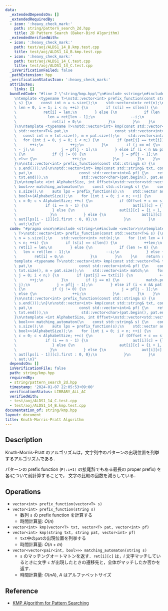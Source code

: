 ```yaml
---
data:
  _extendedDependsOn: []
  _extendedRequiredBy:
  - icon: ':heavy_check_mark:'
    path: string/pattern_search_2d.hpp
    title: 2D Pattern Search (Baker-Bird Algorithm)
  _extendedVerifiedWith:
  - icon: ':heavy_check_mark:'
    path: test/aoj/ALDS1_14_B.kmp.test.cpp
    title: test/aoj/ALDS1_14_B.kmp.test.cpp
  - icon: ':heavy_check_mark:'
    path: test/aoj/ALDS1_14_C.test.cpp
    title: test/aoj/ALDS1_14_C.test.cpp
  _isVerificationFailed: false
  _pathExtension: hpp
  _verificationStatusIcon: ':heavy_check_mark:'
  attributes:
    links: []
  bundledCode: "#line 2 \"string/kmp.hpp\"\n#include <string>\n#include <vector>\n\
    \ntemplate <typename T>\nstd::vector<int> prefix_function(const std::vector<T>&\
    \ s) {\n    const int n = s.size();\n    std::vector<int> ret(n);\n    for (int\
    \ len = 0, i = 1; i < n; ++i) {\n        if (s[i] == s[len]) {\n            ++len;\n\
    \            ret[i] = len;\n        } else {\n            if (len != 0) {\n  \
    \              len = ret[len - 1];\n                --i;\n            } else {\n\
    \                ret[i] = 0;\n            }\n        }\n    }\n    return ret;\n\
    }\n\ntemplate <typename T>\nstd::vector<int> kmp(const std::vector<T>& txt, const\
    \ std::vector<T>& pat,\n                     const std::vector<int>& pf) {\n \
    \   const int n = txt.size(), m = pat.size();\n    std::vector<int> match;\n \
    \   for (int i = 0, j = 0; i < n;) {\n        if (pat[j] == txt[i]) {\n      \
    \      ++i;\n            ++j;\n        }\n        if (j == m) {\n            match.push_back(i\
    \ - j);\n            j = pf[j - 1];\n        } else if (i < n && pat[j] != txt[i])\
    \ {\n            if (j != 0) {\n                j = pf[j - 1];\n            }\
    \ else {\n                ++i;\n            }\n        }\n    }\n    return match;\n\
    }\n\nstd::vector<int> prefix_function(const std::string& s) {\n    return prefix_function(std::vector<char>(s.begin(),\
    \ s.end()));\n}\n\nstd::vector<int> kmp(const std::string& txt, const std::string&\
    \ pat,\n                     const std::vector<int>& pf) {\n    return kmp(std::vector<char>(txt.begin(),\
    \ txt.end()),\n               std::vector<char>(pat.begin(), pat.end()), pf);\n\
    }\n\ntemplate <int AlphabetSize, int Offset>\nstd::vector<std::vector<std::pair<int,\
    \ bool>>> matching_automaton(\n    const std::string& s) {\n    const int n =\
    \ s.size();\n    auto lps = prefix_function(s);\n    std::vector aut(n, std::vector<std::pair<int,\
    \ bool>>(AlphabetSize));\n    for (int i = 0; i < n; ++i) {\n        for (int\
    \ c = 0; c < AlphabetSize; ++c) {\n            if (Offset + c == s[i]) {\n   \
    \             if (i == n - 1) {\n                    aut[i][c] = {lps[i], true};\n\
    \                } else {\n                    aut[i][c] = {i + 1, false};\n \
    \               }\n            } else {\n                aut[i][c] = {i > 0 ?\
    \ aut[lps[i - 1]][c].first : 0, 0};\n            }\n        }\n    }\n    return\
    \ aut;\n}\n"
  code: "#pragma once\n#include <string>\n#include <vector>\n\ntemplate <typename\
    \ T>\nstd::vector<int> prefix_function(const std::vector<T>& s) {\n    const int\
    \ n = s.size();\n    std::vector<int> ret(n);\n    for (int len = 0, i = 1; i\
    \ < n; ++i) {\n        if (s[i] == s[len]) {\n            ++len;\n           \
    \ ret[i] = len;\n        } else {\n            if (len != 0) {\n             \
    \   len = ret[len - 1];\n                --i;\n            } else {\n        \
    \        ret[i] = 0;\n            }\n        }\n    }\n    return ret;\n}\n\n\
    template <typename T>\nstd::vector<int> kmp(const std::vector<T>& txt, const std::vector<T>&\
    \ pat,\n                     const std::vector<int>& pf) {\n    const int n =\
    \ txt.size(), m = pat.size();\n    std::vector<int> match;\n    for (int i = 0,\
    \ j = 0; i < n;) {\n        if (pat[j] == txt[i]) {\n            ++i;\n      \
    \      ++j;\n        }\n        if (j == m) {\n            match.push_back(i -\
    \ j);\n            j = pf[j - 1];\n        } else if (i < n && pat[j] != txt[i])\
    \ {\n            if (j != 0) {\n                j = pf[j - 1];\n            }\
    \ else {\n                ++i;\n            }\n        }\n    }\n    return match;\n\
    }\n\nstd::vector<int> prefix_function(const std::string& s) {\n    return prefix_function(std::vector<char>(s.begin(),\
    \ s.end()));\n}\n\nstd::vector<int> kmp(const std::string& txt, const std::string&\
    \ pat,\n                     const std::vector<int>& pf) {\n    return kmp(std::vector<char>(txt.begin(),\
    \ txt.end()),\n               std::vector<char>(pat.begin(), pat.end()), pf);\n\
    }\n\ntemplate <int AlphabetSize, int Offset>\nstd::vector<std::vector<std::pair<int,\
    \ bool>>> matching_automaton(\n    const std::string& s) {\n    const int n =\
    \ s.size();\n    auto lps = prefix_function(s);\n    std::vector aut(n, std::vector<std::pair<int,\
    \ bool>>(AlphabetSize));\n    for (int i = 0; i < n; ++i) {\n        for (int\
    \ c = 0; c < AlphabetSize; ++c) {\n            if (Offset + c == s[i]) {\n   \
    \             if (i == n - 1) {\n                    aut[i][c] = {lps[i], true};\n\
    \                } else {\n                    aut[i][c] = {i + 1, false};\n \
    \               }\n            } else {\n                aut[i][c] = {i > 0 ?\
    \ aut[lps[i - 1]][c].first : 0, 0};\n            }\n        }\n    }\n    return\
    \ aut;\n}"
  dependsOn: []
  isVerificationFile: false
  path: string/kmp.hpp
  requiredBy:
  - string/pattern_search_2d.hpp
  timestamp: '2024-01-07 22:05:53+09:00'
  verificationStatus: LIBRARY_ALL_AC
  verifiedWith:
  - test/aoj/ALDS1_14_C.test.cpp
  - test/aoj/ALDS1_14_B.kmp.test.cpp
documentation_of: string/kmp.hpp
layout: document
title: Knuth-Morris-Pratt Algorithm
---
```


## Description

Knuth-Morris-Pratt のアルゴリズムは，文字列中のパターンの出現位置を列挙するアルゴリズムである．

パターンの prefix function (`P[:i+1]` の接尾辞でもある最長の proper prefix) を各$i$について前計算することで， 文字の比較の回数を減らしている．

## Operations

- `vector<int> prefix_function(vector<T> s)`
- `vector<int> prefix_function(string s)`
    - 数列 `s` の prefix function を計算する
    - 時間計算量: $O(n)$
- `vector<int> kmp(vector<T> txt, vector<T> pat, vector<int> pf)`
- `vector<int> kmp(string txt, string pat, vector<int> pf)`
    - `txt`中の`pat`の出現位置を列挙する
    - 時間計算量: $O(n + m)$
- `vector<vector<pair<int, bool>>> matching_automaton(string s)`
    - `s` のマッチングオートマトンを返す．`ret[i][c]` は，$i$ 文字マッチしているときに文字 `c` が出現したときの遷移先と，全体がマッチしたか否かを返す．
    - 時間計算量: $O(nA)$, $A$ はアルファベットサイズ

## Reference

- [KMP Algorithm for Pattern Searching](https://www.geeksforgeeks.org/kmp-algorithm-for-pattern-searching/)